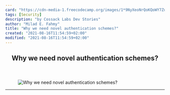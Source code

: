 ```yaml
---
card: "https://cdn-media-1.freecodecamp.org/images/1*9NyXeoNrQoKQoWY7ZuMXew.jpeg"
tags: [Security]
description: "by Cossack Labs Dev Stories"
author: "Milad E. Fahmy"
title: "Why we need novel authentication schemes?"
created: "2021-08-16T11:54:59+02:00"
modified: "2021-08-16T11:54:59+02:00"
---
```

<div class="site-wrapper">
<main id="site-main" class="site-main outer">
<div class="inner">
<article class="post-full post tag-security tag-infosec tag-web-development tag-technology tag-programming ">
<header class="post-full-header">
<h1 class="post-full-title">Why we need novel authentication schemes?</h1>
</header>
<figure class="post-full-image">
<picture>
<source media="(max-width: 700px)" sizes="1px" srcset="data:image/gif;base64,R0lGODlhAQABAIAAAAAAAP///yH5BAEAAAAALAAAAAABAAEAAAIBRAA7 1w">
<source media="(min-width: 701px)" sizes="(max-width: 800px) 400px,
(max-width: 1170px) 700px,
1400px" srcset="https://cdn-media-1.freecodecamp.org/images/1*9NyXeoNrQoKQoWY7ZuMXew.jpeg 300w,
https://cdn-media-1.freecodecamp.org/images/1*9NyXeoNrQoKQoWY7ZuMXew.jpeg 600w,
https://cdn-media-1.freecodecamp.org/images/1*9NyXeoNrQoKQoWY7ZuMXew.jpeg 1000w,
https://cdn-media-1.freecodecamp.org/images/1*9NyXeoNrQoKQoWY7ZuMXew.jpeg 2000w">
<img onerror="this.style.display='none'" src="https://cdn-media-1.freecodecamp.org/images/1*9NyXeoNrQoKQoWY7ZuMXew.jpeg" alt="Why we need novel authentication schemes?">
</picture>
</figure>
<section class="post-full-content">
<div class="post-content medium-migrated-article">
</div>
<hr>
</section>
</article>
</div>
</main>
</div>
<!-- Google Tag Manager (noscript) -->
<!-- End Google Tag Manager (noscript) -->
